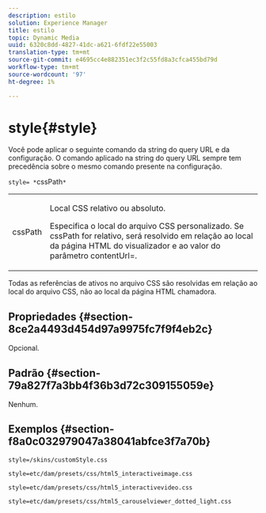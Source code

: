```yaml
---
description: estilo
solution: Experience Manager
title: estilo
topic: Dynamic Media
uuid: 6320c8dd-4827-41dc-a621-6fdf22e55003
translation-type: tm+mt
source-git-commit: e4695cc4e882351ec3f2c55fd8a3cfca455bd79d
workflow-type: tm+mt
source-wordcount: '97'
ht-degree: 1%

---
```



# style{#style}

Você pode aplicar o seguinte comando da string do query URL e da configuração. O comando aplicado na string do query URL sempre tem precedência sobre o mesmo comando presente na configuração.

`style= *`cssPath`*`

<table id="table_F800F787CF0342749B934DAEB600C0EB"> 
 <tbody> 
  <tr> 
   <td colname="col1"> <p> <span class="codeph"> <span class="varname"> cssPath</span> </span> </p> </td> 
   <td colname="col2"> <p> Local CSS relativo ou absoluto. </p> <p>Especifica o local do arquivo CSS personalizado. Se <span class="codeph"><span class="varname"> cssPath</span></span> for relativo, será resolvido em relação ao local da página HTML do visualizador e ao valor do parâmetro <span class="codeph"> contentUrl=</span>. </p> </td> 
  </tr> 
 </tbody> 
</table>

Todas as referências de ativos no arquivo CSS são resolvidas em relação ao local do arquivo CSS, não ao local da página HTML chamadora.

## Propriedades {#section-8ce2a4493d454d97a9975fc7f9f4eb2c}

Opcional.

## Padrão {#section-79a827f7a3bb4f36b3d72c309155059e}

Nenhum.

## Exemplos {#section-f8a0c032979047a38041abfce3f7a70b}

`style=/skins/customStyle.css`

`style=etc/dam/presets/css/html5_interactiveimage.css`

`style=etc/dam/presets/css/html5_interactivevideo.css`

`style=etc/dam/presets/css/html5_carouselviewer_dotted_light.css`
